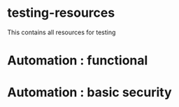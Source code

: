 # testing-resources
This contains all resources for testing

# Automation : functional 


# Automation : basic security 
